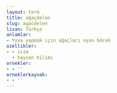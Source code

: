 ```yaml
---
layout: term
title: ağaçdelen
slug: agacdelen
lisan: Türkçe
anlamlar:
- Yuva yapmak için ağaçları oyan böcek
ozellikler:
- - isim
  - hayvan bilimi
ornekler:
- - ''
orneklerkaynak:
- - ''
---
```

